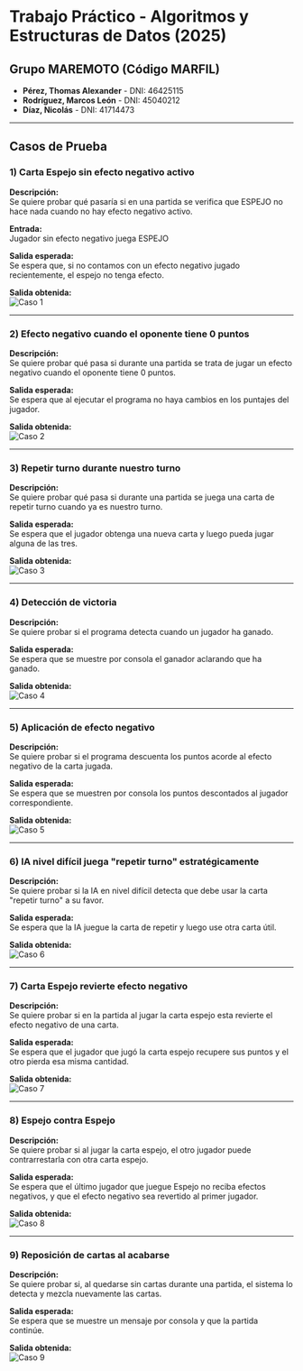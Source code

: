 # Trabajo Práctico - Algoritmos y Estructuras de Datos (2025)

## Grupo MAREMOTO (Código MARFIL)
- **Pérez, Thomas Alexander** - DNI: 46425115  
- **Rodríguez, Marcos León** - DNI: 45040212  
- **Díaz, Nicolás** - DNI: 41714473  

---

## Casos de Prueba

### 1) Carta Espejo sin efecto negativo activo
**Descripción:**  
Se quiere probar qué pasaría si en una partida se verifica que ESPEJO no hace nada cuando no hay efecto negativo activo.  

**Entrada:**  
Jugador sin efecto negativo juega ESPEJO  

**Salida esperada:**  
Se espera que, si no contamos con un efecto negativo jugado recientemente, el espejo no tenga efecto.  

**Salida obtenida:**  
![Caso 1](img/caso1.png)

---

### 2) Efecto negativo cuando el oponente tiene 0 puntos
**Descripción:**  
Se quiere probar qué pasa si durante una partida se trata de jugar un efecto negativo cuando el oponente tiene 0 puntos.  

**Salida esperada:**  
Se espera que al ejecutar el programa no haya cambios en los puntajes del jugador.  

**Salida obtenida:**  
![Caso 2](img/caso2.png)

---

### 3) Repetir turno durante nuestro turno
**Descripción:**  
Se quiere probar qué pasa si durante una partida se juega una carta de repetir turno cuando ya es nuestro turno.  

**Salida esperada:**  
Se espera que el jugador obtenga una nueva carta y luego pueda jugar alguna de las tres.  

**Salida obtenida:**  
![Caso 3](img/caso3.png)

---

### 4) Detección de victoria
**Descripción:**  
Se quiere probar si el programa detecta cuando un jugador ha ganado.  

**Salida esperada:**  
Se espera que se muestre por consola el ganador aclarando que ha ganado.  

**Salida obtenida:**  
![Caso 4](img/caso4.png)

---

### 5) Aplicación de efecto negativo
**Descripción:**  
Se quiere probar si el programa descuenta los puntos acorde al efecto negativo de la carta jugada.  

**Salida esperada:**  
Se espera que se muestren por consola los puntos descontados al jugador correspondiente.  

**Salida obtenida:**  
![Caso 5](img/caso5.png)

---

### 6) IA nivel difícil juega "repetir turno" estratégicamente
**Descripción:**  
Se quiere probar si la IA en nivel difícil detecta que debe usar la carta "repetir turno" a su favor.  

**Salida esperada:**  
Se espera que la IA juegue la carta de repetir y luego use otra carta útil.  

**Salida obtenida:**  
![Caso 6](img/caso6.png)

---

### 7) Carta Espejo revierte efecto negativo
**Descripción:**  
Se quiere probar si en la partida al jugar la carta espejo esta revierte el efecto negativo de una carta.  

**Salida esperada:**  
Se espera que el jugador que jugó la carta espejo recupere sus puntos y el otro pierda esa misma cantidad.  

**Salida obtenida:**  
![Caso 7](img/caso7.png)

---

### 8) Espejo contra Espejo
**Descripción:**  
Se quiere probar si al jugar la carta espejo, el otro jugador puede contrarrestarla con otra carta espejo.  

**Salida esperada:**  
Se espera que el último jugador que juegue Espejo no reciba efectos negativos, y que el efecto negativo sea revertido al primer jugador.  

**Salida obtenida:**  
![Caso 8](img/caso8.png)

---

### 9) Reposición de cartas al acabarse
**Descripción:**  
Se quiere probar si, al quedarse sin cartas durante una partida, el sistema lo detecta y mezcla nuevamente las cartas.  

**Salida esperada:**  
Se espera que se muestre un mensaje por consola y que la partida continúe.  

**Salida obtenida:**  
![Caso 9](img/caso9.png)
